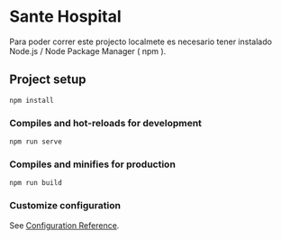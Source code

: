 # Sante Hospital
Para poder correr este projecto localmete es necesario tener instalado Node.js / Node Package Manager ( npm ).

## Project setup
```
npm install
```

### Compiles and hot-reloads for development
```
npm run serve
```

### Compiles and minifies for production
```
npm run build
```

### Customize configuration
See [Configuration Reference](https://cli.vuejs.org/config/).

